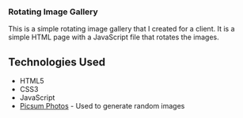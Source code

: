 ### Rotating Image Gallery

This is a simple rotating image gallery that I created for a client. It is a simple HTML page with a JavaScript file that rotates the images. 

## Technologies Used
- HTML5
- CSS3
- JavaScript
- [Picsum Photos](https://picsum.photos/) - Used to generate random images